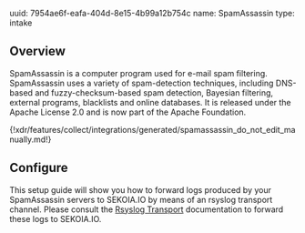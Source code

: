uuid: 7954ae6f-eafa-404d-8e15-4b99a12b754c
name: SpamAssassin
type: intake

## Overview
SpamAssassin is a computer program used for e-mail spam filtering. SpamAssassin uses a variety of spam-detection techniques, including DNS-based and fuzzy-checksum-based spam detection, Bayesian filtering, external programs, blacklists and online databases. It is released under the Apache License 2.0 and is now part of the Apache Foundation.

{!xdr/features/collect/integrations/generated/spamassassin_do_not_edit_manually.md!}

## Configure
This setup guide will show you how to forward logs produced by your SpamAssassin servers to SEKOIA.IO by means of an rsyslog transport channel. Please consult the [Rsyslog Transport](../../../data_collection/ingestion_methods/rsyslog/) documentation to forward these logs to SEKOIA.IO.
